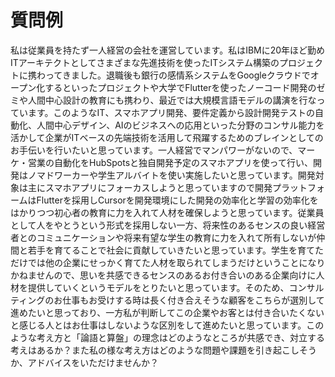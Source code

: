 # 質問例

私は従業員を持たず一人経営の会社を運営しています。私はIBMに20年ほど勤めITアーキテクトとしてさまざまな先進技術を使ったITシステム構築のプロジェクトに携わってきました。退職後も銀行の感情系システムをGoogleクラウドでオープン化するといったプロジェクトや大学でFlutterを使ったノーコード開発のゼミや人間中心設計の教育にも携わり、最近では大規模言語モデルの講演を行なっています。このようなIT、スマホアプリ開発、要件定義から設計開発テストの自動化、人間中心デザイン、AIのビジネスへの応用といった分野のコンサル能力を活かして企業がITベースの先端技術を活用して飛躍するためのブレインとしてのお手伝いを行いたいと思っています。一人経営でマンパワーがないので、マーケ・営業の自動化をHubSpotsと独自開発予定のスマホアプリを使って行い、開発はノマドワーカーや学生アルバイトを使い実施したいと思っています。開発対象は主にスマホアプリにフォーカスしようと思っていますので開発プラットフォームはFlutterを採用しCursorを開発環境にした開発の効率化と学習の効率化をはかりつつ初心者の教育に力を入れて人材を確保しようと思っています。従業員として人をやとうという形式を採用しない一方、将来性のあるセンスの良い経営者とのコミュニケーションや将来有望な学生の教育に力を入れて所有しないが仲間と若手を育てることで社会に貢献していきたいと思っています。学生を育てただけでは他の企業にせっかく育てた人材を取られてしまうだけということになりかねませんので、思いを共感できるセンスのあるお付き合いのある企業向けに人材を提供していくというモデルをとりたいと思っています。そのため、コンサルティングのお仕事もお受けする時は長く付き合えそうな顧客をこちらが選別して進めたいと思っており、一方私が判断してこの企業やお客とは付き合いたくないと感じる人とはお仕事はしないような区別をして進めたいと思っています。このような考え方と「論語と算盤」の理念はどのようなところが共感でき、対立する考えはあるか？また私の様な考え方はどのような問題や課題を引き起こしそうか、アドバイスをいただけませんか？
